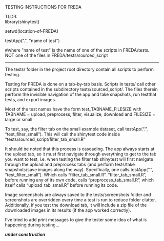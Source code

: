 TESTING INSTRUCTIONS FOR FREDA 

TLDR:  
library(shinytest)

setwd(location-of-FREDA)

testApp(".", "name of test")

#where "name of test" is the name of one of the scripts in FREDA/tests.  NOT one of the files in FREDA/tests/sourced_script

_______

The tests/ folder in the project root directory contain all scripts to perform testing.

Testing for FREDA is done on a tab-by-tab basis.  Scripts in tests/ call other scripts contained in the subdirectory tests/sourced_script/.  The files therein perform the invisible navigation of the app and take snapshots, run testthat tests, and export images. 

Most of the test names have the form test_TABNAME_FILESIZE with TABNAME = upload, preprocess, filter, visualize, download and FILESIZE = large or small

To test, say, the filter tab on the small example dataset, call testApp(“.”, “test_filter_small”).  This will call the shinytest code inside “tests/sourced_script/filter_tab_small.R”

It should be noted that this process is cascading.  The app always starts at the upload tab, so it must first navigate through everything to get to the tab you want to test, i.e. when testing the filter tab shinytest will first navigate through the upload and preprocess tabs (and perform tests/take snapshots/save images along the way).  Specifically, one calls testApp(“.”, “test_filter_small”). Which calls “filter_tab_small.R”.  “filter_tab_small.R”, before running any of its own code, calls “preprocess_tab_small.R”, which itself calls “upload_tab_small.R” before running its code.  

Image screenshots are always saved to the tests/screenshots folder and screenshots are overridden every time a test is run to reduce folder clutter.  Additionally, if you test the download tab, it will include a zip file of the downloaded images in its results (if the app worked correctly).

I’ve tried to add print messages to give the tester some idea of what is happening during testing…

***under construction***
